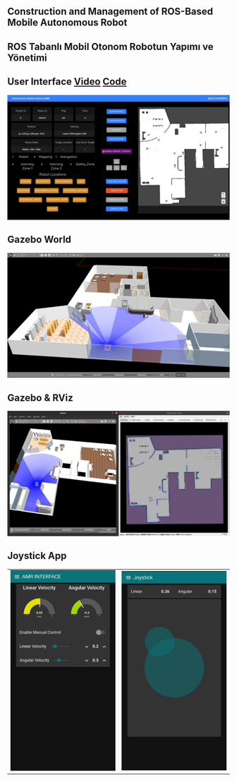 ## Construction and Management of ROS-Based Mobile Autonomous Robot
## ROS Tabanlı Mobil Otonom Robotun Yapımı ve Yönetimi

## User Interface [Video](https://github.com/mkmr-software/mkmr_ui_video) [Code](https://github.com/mkmr-software/mkmr_ui_public)
![](https://github.com/mkmr-software/Construction-and-Management-of-ROS-Based-Mobile-Autonomous-Robot/blob/main/images/ss/9.png?raw=true)

## Gazebo World
![](https://github.com/mkmr-software/Construction-and-Management-of-ROS-Based-Mobile-Autonomous-Robot/blob/main/images/ss/1.png?raw=true)

## Gazebo & RViz
![](https://github.com/mkmr-software/Construction-and-Management-of-ROS-Based-Mobile-Autonomous-Robot/blob/main/images/ss/22.png?raw=true)

## Joystick App
<table>
  <tr>
    <td><img src="https://github.com/mkmr-software/Construction-and-Management-of-ROS-Based-Mobile-Autonomous-Robot/blob/main/images/ss/ui_joystick_1.jpeg?raw=true" width="500"></td>
    <td><img src="https://github.com/mkmr-software/Construction-and-Management-of-ROS-Based-Mobile-Autonomous-Robot/blob/main/images/ss/ui_joystick_2.jpeg?raw=true" width="500"></td>
  </tr>
</table>
